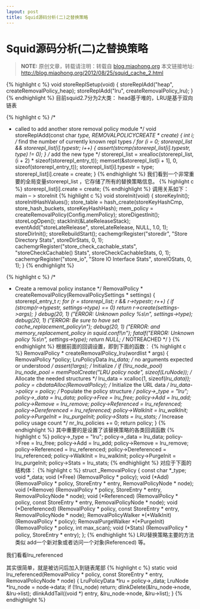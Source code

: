 ```yaml
---
layout: post
title: Squid源码分析(二)之替换策略
---
```


Squid源码分析(二)之替换策略
=====================

> **NOTE:** 原创文章，转载请注明：转载自 [blog.miaohong.org](http://blog.miaohong.org/) 本文链接地址: http://blog.miaohong.org/2012/08/25/squid_cache_2.html



{% highlight c %}
void storeReplSetup(void)
{
	storeReplAdd("heap", createRemovalPolicy_heap);
	storeReplAdd("lru", createRemovalPolicy_lru);
}
{% endhighlight %}
目前squid2.7分为2大类： head基于堆的，LRU是基于双向链表

{% highlight c %}
/*
 * called to add another store removal policy module
 */
void
storeReplAdd(const char *type, REMOVALPOLICYCREATE * create)
{
    int i;
    /* find the number of currently known repl types */
    for (i = 0; storerepl_list && storerepl_list[i].typestr; i++) {
	assert(strcmp(storerepl_list[i].typestr, type) != 0);
    }
    /* add the new type */
    storerepl_list = xrealloc(storerepl_list, (i + 2) * sizeof(storerepl_entry_t));
    memset(&storerepl_list[i + 1], 0, sizeof(storerepl_entry_t));
    storerepl_list[i].typestr = type;
    storerepl_list[i].create = create;
}
{% endhighlight %}
我们看到一个非常重要的全局变量storerepl_list ，它存储了所有的替换策略信息。
{% highlight c %}
storerepl_list[i].create = create; 
{% endhighlight %}
调用关系如下：
main – > storeInit
{% highlight c %}
void
storeInit(void)
{
    storeKeyInit();
    storeInitHashValues();
    store_table = hash_create(storeKeyHashCmp,
	store_hash_buckets, storeKeyHashHash);
    mem_policy = createRemovalPolicy(Config.memPolicy);
    storeDigestInit();
    storeLogOpen();
    stackInit(&LateReleaseStack);
    eventAdd("storeLateRelease", storeLateRelease, NULL, 1.0, 1);
    storeDirInit();
    storeRebuildStart();
    cachemgrRegister("storedir",
	"Store Directory Stats",
	storeDirStats, 0, 1);
    cachemgrRegister("store_check_cachable_stats",
	"storeCheckCachable() Stats",
	storeCheckCachableStats, 0, 1);
    cachemgrRegister("store_io",
	"Store IO Interface Stats",
	storeIOStats, 0, 1);
}
{% endhighlight %}

{% highlight c %}
/*
 * Create a removal policy instance
 */
RemovalPolicy *
createRemovalPolicy(RemovalPolicySettings * settings)
{
    storerepl_entry_t *r;
    for (r = storerepl_list; r && r->typestr; r++) {
	if (strcmp(r->typestr, settings->type) == 0)
	    return r->create(settings->args);
    }
    debug(20, 1) ("ERROR: Unknown policy %s\n", settings->type);
    debug(20, 1) ("ERROR: Be sure to have set cache_replacement_policy\n");
    debug(20, 1) ("ERROR:   and memory_replacement_policy in squid.conf!\n");
    fatalf("ERROR: Unknown policy %s\n", settings->type);
    return NULL;		/* NOTREACHED */
}
{% endhighlight %}
根据前面的回调设置，即到下面的函数：
{% highlight c %}
RemovalPolicy *
createRemovalPolicy_lru(wordlist * args)
{
    RemovalPolicy *policy;
    LruPolicyData *lru_data;
    /* no arguments expected or understood */
    assert(!args);
    /* Initialize */
    if (!lru_node_pool)
	lru_node_pool = memPoolCreate("LRU policy node", sizeof(LruNode));
    /* Allocate the needed structures */
    lru_data = xcalloc(1, sizeof(*lru_data));
    policy = cbdataAlloc(RemovalPolicy);
    /* Initialize the URL data */
    lru_data->policy = policy;
    /* Populate the policy structure */
    policy->_type = "lru";
    policy->_data = lru_data;
    policy->Free = lru_free;
    policy->Add = lru_add;
    policy->Remove = lru_remove;
    policy->Referenced = lru_referenced;
    policy->Dereferenced = lru_referenced;
    policy->WalkInit = lru_walkInit;
    policy->PurgeInit = lru_purgeInit;
    policy->Stats = lru_stats;
    /* Increase policy usage count */
    nr_lru_policies += 0;
    return policy;
}
{% endhighlight %}
其中重要的是设置了该替换策略的各类回调函数
{% highlight c %}
    policy->_type = "lru";
    policy->_data = lru_data;
    policy->Free = lru_free;
    policy->Add = lru_add;
    policy->Remove = lru_remove;
    policy->Referenced = lru_referenced;
    policy->Dereferenced = lru_referenced;
    policy->WalkInit = lru_walkInit;
    policy->PurgeInit = lru_purgeInit;
    policy->Stats = lru_stats;
{% endhighlight %}
对应于下面的结构体：
{% highlight c %}
struct _RemovalPolicy {
    const char *_type;
    void *_data;
    void (*Free) (RemovalPolicy * policy);
    void (*Add) (RemovalPolicy * policy, StoreEntry * entry, RemovalPolicyNode * node);
    void (*Remove) (RemovalPolicy * policy, StoreEntry * entry, RemovalPolicyNode * node);
    void (*Referenced) (RemovalPolicy * policy, const StoreEntry * entry, RemovalPolicyNode * node);
    void (*Dereferenced) (RemovalPolicy * policy, const StoreEntry * entry, RemovalPolicyNode * node);
    RemovalPolicyWalker *(*WalkInit) (RemovalPolicy * policy);
    RemovalPurgeWalker *(*PurgeInit) (RemovalPolicy * policy, int max_scan);
    void (*Stats) (RemovalPolicy * policy, StoreEntry * entry);
};
{% endhighlight %}
LRU替换策略主要的方法类似 add一个新对象或者访问一个对象(Referenced) 等。

我们看看lru_referenced

其实很简单，就是被访问后加入到链表尾部
{% highlight c %}
static void
lru_referenced(RemovalPolicy * policy, const StoreEntry * entry,
    RemovalPolicyNode * node)
{
    LruPolicyData *lru = policy->_data;
    LruNode *lru_node = node->data;
    if (!lru_node)
	return;
    dlinkDelete(&lru_node->node, &lru->list);
    dlinkAddTail((void *) entry, &lru_node->node, &lru->list);
}
{% endhighlight %}
